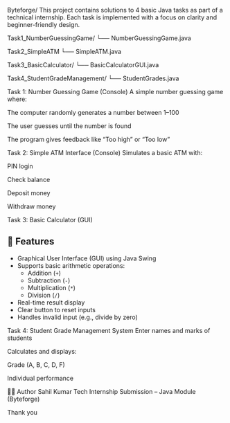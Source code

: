 Byteforge/
This project contains solutions to 4 basic Java tasks as part of a technical internship. Each task is implemented with a focus on clarity and beginner-friendly design.

Task1_NumberGuessingGame/
         └── NumberGuessingGame.java
         
Task2_SimpleATM
        └── SimpleATM.java
        
 Task3_BasicCalculator/
       └── BasicCalculatorGUI.java
       
 Task4_StudentGradeManagement/
         └── StudentGrades.java

Task 1: Number Guessing Game (Console)
A simple number guessing game where:

The computer randomly generates a number between 1–100

The user guesses until the number is found

The program gives feedback like “Too high” or “Too low”

Task 2: Simple ATM Interface (Console)
Simulates a basic ATM with:

PIN login

Check balance

Deposit money

Withdraw money

Task 3: Basic Calculator (GUI)
## 📌 Features

- Graphical User Interface (GUI) using Java Swing
- Supports basic arithmetic operations:
  - Addition (`+`)
  - Subtraction (`-`)
  - Multiplication (`*`)
  - Division (`/`)
- Real-time result display
- Clear button to reset inputs
- Handles invalid input (e.g., divide by zero)

Task 4: Student Grade Management System
Enter names and marks of students

Calculates and displays:

Grade (A, B, C, D, F)

Individual performance

👨‍💻 Author
Sahil Kumar
Tech Internship Submission – Java Module (Byteforge)

Thank you
